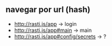 ## navegar por url (hash)

* http://rasti.js/app -> login
* http://rasti.js/app#main -> main
* http://rasti.js/app#config/secrets -> ?
